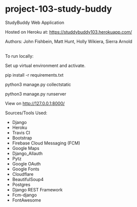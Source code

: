 # project-103-study-buddy
StudyBuddy Web Application

Hosted on Heroku at: https://studdybuddy103.herokuapp.com/

Authors: John Fishbein, Matt Hunt, Holly Wikiera, Sierra Arnold

<br>
To run locally:

Set up virtual environment and activate.

pip install -r requirements.txt

python3 manage.py collectstatic

python3 manage.py runserver

View on http://127.0.0.1:8000/

Sources/Tools Used:
* Django
* Heroku
* Travis CI
* Bootstrap
* Firebase Cloud Messaging (FCM)
* Google Maps
* Django_Allauth
* Pytz
* Google OAuth
* Google Fonts
* Cloudflare
* BeautifulSoup4
* Postgres
* Django REST Framework
* Fcm-django
* FontAwesome
